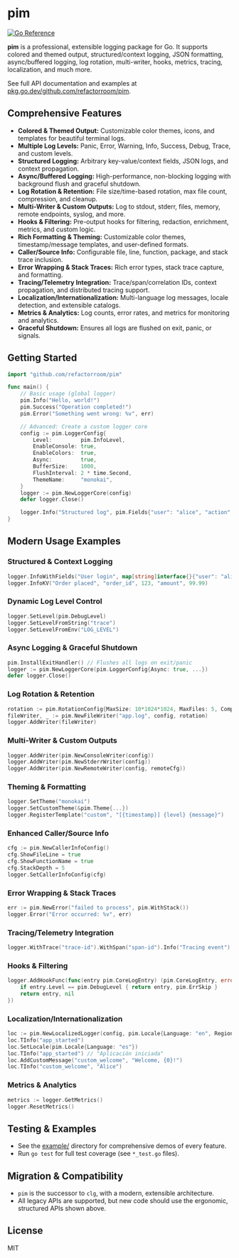 # pim

[![Go Reference](https://pkg.go.dev/badge/github.com/refactorroom/pim.svg)](https://pkg.go.dev/github.com/refactorroom/pim)

**pim** is a professional, extensible logging package for Go. It supports colored and themed output, structured/context logging, JSON formatting, async/buffered logging, log rotation, multi-writer, hooks, metrics, tracing, localization, and much more.

See full API documentation and examples at [pkg.go.dev/github.com/refactorroom/pim](https://pkg.go.dev/github.com/refactorroom/pim).

## Comprehensive Features
- **Colored & Themed Output:** Customizable color themes, icons, and templates for beautiful terminal logs.
- **Multiple Log Levels:** Panic, Error, Warning, Info, Success, Debug, Trace, and custom levels.
- **Structured Logging:** Arbitrary key-value/context fields, JSON logs, and context propagation.
- **Async/Buffered Logging:** High-performance, non-blocking logging with background flush and graceful shutdown.
- **Log Rotation & Retention:** File size/time-based rotation, max file count, compression, and cleanup.
- **Multi-Writer & Custom Outputs:** Log to stdout, stderr, files, memory, remote endpoints, syslog, and more.
- **Hooks & Filtering:** Pre-output hooks for filtering, redaction, enrichment, metrics, and custom logic.
- **Rich Formatting & Theming:** Customizable color themes, timestamp/message templates, and user-defined formats.
- **Caller/Source Info:** Configurable file, line, function, package, and stack trace inclusion.
- **Error Wrapping & Stack Traces:** Rich error types, stack trace capture, and formatting.
- **Tracing/Telemetry Integration:** Trace/span/correlation IDs, context propagation, and distributed tracing support.
- **Localization/Internationalization:** Multi-language log messages, locale detection, and extensible catalogs.
- **Metrics & Analytics:** Log counts, error rates, and metrics for monitoring and analytics.
- **Graceful Shutdown:** Ensures all logs are flushed on exit, panic, or signals.

## Getting Started

```go
import "github.com/refactorroom/pim"

func main() {
    // Basic usage (global logger)
    pim.Info("Hello, world!")
    pim.Success("Operation completed!")
    pim.Error("Something went wrong: %v", err)

    // Advanced: Create a custom logger core
    config := pim.LoggerConfig{
        Level:         pim.InfoLevel,
        EnableConsole: true,
        EnableColors:  true,
        Async:         true,
        BufferSize:    1000,
        FlushInterval: 2 * time.Second,
        ThemeName:     "monokai",
    }
    logger := pim.NewLoggerCore(config)
    defer logger.Close()

    logger.Info("Structured log", pim.Fields{"user": "alice", "action": "login"})
}
```

## Modern Usage Examples

### Structured & Context Logging
```go
logger.InfoWithFields("User login", map[string]interface{}{"user": "alice", "ip": "1.2.3.4"})
logger.InfoKV("Order placed", "order_id", 123, "amount", 99.99)
```

### Dynamic Log Level Control
```go
logger.SetLevel(pim.DebugLevel)
logger.SetLevelFromString("trace")
logger.SetLevelFromEnv("LOG_LEVEL")
```

### Async Logging & Graceful Shutdown
```go
pim.InstallExitHandler() // Flushes all logs on exit/panic
logger := pim.NewLoggerCore(pim.LoggerConfig{Async: true, ...})
defer logger.Close()
```

### Log Rotation & Retention
```go
rotation := pim.RotationConfig{MaxSize: 10*1024*1024, MaxFiles: 5, Compress: true}
fileWriter, _ := pim.NewFileWriter("app.log", config, rotation)
logger.AddWriter(fileWriter)
```

### Multi-Writer & Custom Outputs
```go
logger.AddWriter(pim.NewConsoleWriter(config))
logger.AddWriter(pim.NewStderrWriter(config))
logger.AddWriter(pim.NewRemoteWriter(config, remoteCfg))
```

### Theming & Formatting
```go
logger.SetTheme("monokai")
logger.SetCustomTheme(&pim.Theme{...})
logger.RegisterTemplate("custom", "[{timestamp}] {level} {message}")
```

### Enhanced Caller/Source Info
```go
cfg := pim.NewCallerInfoConfig()
cfg.ShowFileLine = true
cfg.ShowFunctionName = true
cfg.StackDepth = 5
logger.SetCallerInfoConfig(cfg)
```

### Error Wrapping & Stack Traces
```go
err := pim.NewError("failed to process", pim.WithStack())
logger.Error("Error occurred: %v", err)
```

### Tracing/Telemetry Integration
```go
logger.WithTrace("trace-id").WithSpan("span-id").Info("Tracing event")
```

### Hooks & Filtering
```go
logger.AddHookFunc(func(entry pim.CoreLogEntry) (pim.CoreLogEntry, error) {
    if entry.Level == pim.DebugLevel { return entry, pim.ErrSkip }
    return entry, nil
})
```

### Localization/Internationalization
```go
loc := pim.NewLocalizedLogger(config, pim.Locale{Language: "en", Region: "US"})
loc.TInfo("app_started")
loc.SetLocale(pim.Locale{Language: "es"})
loc.TInfo("app_started") // "Aplicación iniciada"
loc.AddCustomMessage("custom_welcome", "Welcome, {0}!")
loc.TInfo("custom_welcome", "Alice")
```

### Metrics & Analytics
```go
metrics := logger.GetMetrics()
logger.ResetMetrics()
```

## Testing & Examples
- See the [example/](example/) directory for comprehensive demos of every feature.
- Run `go test` for full test coverage (see `*_test.go` files).

## Migration & Compatibility
- `pim` is the successor to `clg`, with a modern, extensible architecture.
- All legacy APIs are supported, but new code should use the ergonomic, structured APIs shown above.

## License
MIT